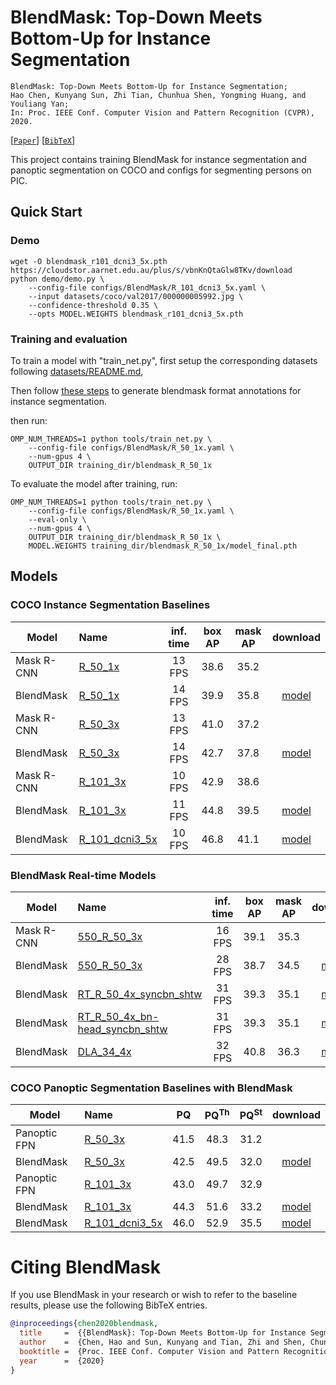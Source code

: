 
# BlendMask: Top-Down Meets Bottom-Up for Instance Segmentation

    BlendMask: Top-Down Meets Bottom-Up for Instance Segmentation;
    Hao Chen, Kunyang Sun, Zhi Tian, Chunhua Shen, Yongming Huang, and Youliang Yan;
    In: Proc. IEEE Conf. Computer Vision and Pattern Recognition (CVPR), 2020.

[[`Paper`](https://arxiv.org/abs/2001.00309)] [[`BibTeX`](#citing-blendmask)]

This project contains training BlendMask for instance segmentation and panoptic segmentation on COCO and configs for segmenting persons on PIC.

## Quick Start

### Demo

```
wget -O blendmask_r101_dcni3_5x.pth https://cloudstor.aarnet.edu.au/plus/s/vbnKnQtaGlw8TKv/download
python demo/demo.py \
    --config-file configs/BlendMask/R_101_dcni3_5x.yaml \
    --input datasets/coco/val2017/000000005992.jpg \
    --confidence-threshold 0.35 \
    --opts MODEL.WEIGHTS blendmask_r101_dcni3_5x.pth
```

### Training and evaluation

To train a model with "train_net.py", first
setup the corresponding datasets following
[datasets/README.md](https://github.com/facebookresearch/detectron2/blob/master/datasets/README.md),

Then follow [these steps](https://github.com/aim-uofa/AdelaiDet/blob/master/datasets/README.md#blendmask-instance-detection) to generate blendmask format annotations for instance segmentation.

then run:

```
OMP_NUM_THREADS=1 python tools/train_net.py \
    --config-file configs/BlendMask/R_50_1x.yaml \
    --num-gpus 4 \
    OUTPUT_DIR training_dir/blendmask_R_50_1x
```
To evaluate the model after training, run:

```
OMP_NUM_THREADS=1 python tools/train_net.py \
    --config-file configs/BlendMask/R_50_1x.yaml \
    --eval-only \
    --num-gpus 4 \
    OUTPUT_DIR training_dir/blendmask_R_50_1x \
    MODEL.WEIGHTS training_dir/blendmask_R_50_1x/model_final.pth
```

## Models
### COCO Instance Segmentation Baselines

Model | Name | inf. time | box AP | mask AP | download
--- |:---|:---:|:---:|:---:|:--:|
Mask R-CNN |[R_50_1x](https://github.com/facebookresearch/detectron2/blob/master/configs/COCO-InstanceSegmentation/mask_rcnn_R_50_FPN_1x.yaml) | 13 FPS | 38.6 | 35.2 |
BlendMask |[R_50_1x](R_50_1x.yaml) | 14 FPS | 39.9 | 35.8 | [model](https://cloudstor.aarnet.edu.au/plus/s/zoxXPnr6Hw3OJgK/download)
Mask R-CNN |[R_50_3x](https://github.com/facebookresearch/detectron2/blob/master/configs/COCO-InstanceSegmentation/mask_rcnn_R_50_FPN_3x.yaml) | 13 FPS | 41.0 | 37.2 | 
BlendMask |[R_50_3x](R_50_3x.yaml) | 14 FPS | 42.7 | 37.8 | [model](https://cloudstor.aarnet.edu.au/plus/s/ZnaInHFEKst6mvg/download)
Mask R-CNN |[R_101_3x](https://github.com/facebookresearch/detectron2/blob/master/configs/COCO-InstanceSegmentation/mask_rcnn_R_101_FPN_3x.yaml) | 10 FPS | 42.9 | 38.6 |
BlendMask |[R_101_3x](R_101_3x.yaml) | 11 FPS | 44.8 | 39.5 | [model](https://cloudstor.aarnet.edu.au/plus/s/e4fXrliAcMtyEBy/download)
BlendMask |[R_101_dcni3_5x](R_101_dcni3_5x.yaml) | 10 FPS | 46.8 | 41.1 | [model](https://cloudstor.aarnet.edu.au/plus/s/vbnKnQtaGlw8TKv/download)

### BlendMask Real-time Models

Model | Name | inf. time | box AP | mask AP | download
--- |:---|:---:|:---:|:---:|:---:
Mask R-CNN |[550_R_50_3x](../RCNN/550_R_50_FPN_3x.yaml) | 16 FPS | 39.1 | 35.3 |
BlendMask |[550_R_50_3x](550_R_50_3x.yaml) | 28 FPS | 38.7 | 34.5 | [model](https://cloudstor.aarnet.edu.au/plus/s/R3Qintf7N8UCiIt/download)
BlendMask |[RT_R_50_4x_syncbn_shtw](RT_R_50_4x_syncbn_shtw.yaml) | 31 FPS | 39.3 | 35.1 | [model](https://cloudstor.aarnet.edu.au/plus/s/iNAQQmfOJlTaBRk/download)
BlendMask |[RT_R_50_4x_bn-head_syncbn_shtw](RT_R_50_4x_bn-head_syncbn_shtw.yaml) | 31 FPS | 39.3 | 35.1 | [model](https://cloudstor.aarnet.edu.au/plus/s/hI15l4ChWFqWvHp/download)
BlendMask |[DLA_34_4x](DLA_34_syncbn_4x.yaml) | 32 FPS | 40.8 | 36.3 | [model](https://cloudstor.aarnet.edu.au/plus/s/JO2xPUGMSbUkKFZ/download)

### COCO Panoptic Segmentation Baselines with BlendMask
Model | Name | PQ | PQ<sup>Th</sup> | PQ<sup>St</sup> | download
--- |:---|:---:|:---:|:---:|:---:
Panoptic FPN |[R_50_3x](https://github.com/facebookresearch/detectron2/blob/master/configs/COCO-PanopticSegmentation/panoptic_fpn_R_50_3x.yaml) | 41.5 | 48.3 | 31.2 | 
BlendMask |[R_50_3x](Panoptic/R_50_3x.yaml) | 42.5 | 49.5 | 32.0 | [model](https://cloudstor.aarnet.edu.au/plus/s/oDgi0826JOJXCr5/download)
Panoptic FPN |[R_101_3x](https://github.com/facebookresearch/detectron2/blob/master/configs/COCO-InstanceSegmentation/panoptic_fpn_R_101_3x.yaml) | 43.0 | 49.7 | 32.9 |
BlendMask |[R_101_3x](Panoptic/R_101_3x.yaml) | 44.3 | 51.6 | 33.2 | [model](https://cloudstor.aarnet.edu.au/plus/s/u6gZwj06MWDEkYe/download)
BlendMask |[R_101_dcni3_5x](Panoptic/R_101_dcni3_5x.yaml) | 46.0 | 52.9 | 35.5 | [model](https://cloudstor.aarnet.edu.au/plus/s/Jwp41WEzDdrhWsN/download)

# Citing BlendMask
If you use BlendMask in your research or wish to refer to the baseline results, please use the following BibTeX entries.
```BibTeX
@inproceedings{chen2020blendmask,
  title     =  {{BlendMask}: Top-Down Meets Bottom-Up for Instance Segmentation},
  author    =  {Chen, Hao and Sun, Kunyang and Tian, Zhi and Shen, Chunhua and Huang, Yongming and Yan, Youliang},
  booktitle =  {Proc. IEEE Conf. Computer Vision and Pattern Recognition (CVPR)},
  year      =  {2020}
}
```
